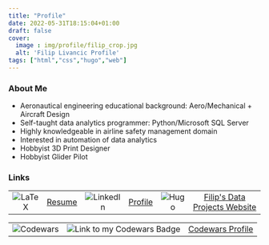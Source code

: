 ```yaml
---
title: "Profile"
date: 2022-05-31T18:15:04+01:00
draft: false
cover:
  image : img/profile/filip_crop.jpg
  alt: 'Filip Livancic Profile'
tags: ["html","css","hugo","web"]
---
```


### About Me

- Aeronautical engineering educational background: Aero/Mechanical + Aircraft Design
- Self-taught data analytics programmer: Python/Microsoft SQL Server
- Highly knowledgeable in airline safety management domain
- Interested in automation of data analytics
- Hobbyist 3D Print Designer
- Hobbyist Glider Pilot

### Links
|            |              |              |            |              |              |
| :--------: | :----------: | :----------: | :--------: | :----------: | :----------: |
 ![LaTeX](https://img.shields.io/badge/latex-%23008080.svg?style=for-the-badge&logo=latex&logoColor=white)| [Resume](https://github.com/Filpill/LaTeX/blob/main/cv/filip-livancic-cv.pdf)   |  ![LinkedIn](https://img.shields.io/badge/linkedin-%230077B5.svg?style=for-the-badge&logo=linkedin&logoColor=white)  | [Profile](https://www.linkedin.com/in/filip-livancic/) |  ![Hugo](https://img.shields.io/badge/Hugo-black.svg?style=for-the-badge&logo=Hugo) | [Filip's Data Projects Website](https://filpill.github.io/)

|            |              |              |
| :--------: | :----------: | :----------: |
   ![Codewars](https://img.shields.io/badge/Codewars-B1361E?style=for-the-badge&logo=codewars&logoColor=grey) | ![Link to my Codewars Badge](https://www.codewars.com/users/Filpill/badges/large) | [Codewars Profile](https://www.codewars.com/users/Filpill/)
